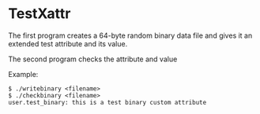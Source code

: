 # TestXattr
The first program creates a 64-byte random binary data file and gives it an extended test attribute and its value.

The second program checks the attribute and value

Example:
```
$ ./writebinary <filename>
$ ./checkbinary <filename>
user.test_binary: this is a test binary custom attribute
```
